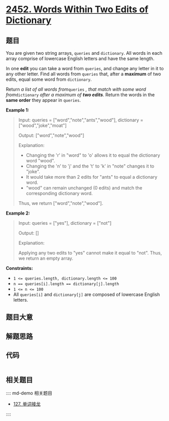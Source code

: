 # [2452. Words Within Two Edits of Dictionary](https://leetcode.com/problems/words-within-two-edits-of-dictionary)

## 题目

You are given two string arrays, `queries` and `dictionary`. All words in each
array comprise of lowercase English letters and have the same length.

In one **edit** you can take a word from `queries`, and change any letter in
it to any other letter. Find all words from `queries` that, after a
**maximum** of two edits, equal some word from `dictionary`.

Return _a list of all words from_`queries` _,_ _that match with some word
from_`dictionary` _after a maximum of **two edits**_. Return the words in the
**same order** they appear in `queries`.



**Example 1:**

> Input: queries = ["word","note","ants","wood"], dictionary = ["wood","joke","moat"]
> 
> Output: ["word","note","wood"]
> 
> Explanation:
> - Changing the 'r' in "word" to 'o' allows it to equal the dictionary word "wood".
> - Changing the 'n' to 'j' and the 't' to 'k' in "note" changes it to "joke".
> - It would take more than 2 edits for "ants" to equal a dictionary word.
> - "wood" can remain unchanged (0 edits) and match the corresponding dictionary word.
> 
> Thus, we return ["word","note","wood"].

**Example 2:**

> Input: queries = ["yes"], dictionary = ["not"]
> 
> Output: []
> 
> Explanation:
> 
> Applying any two edits to "yes" cannot make it equal to "not". Thus, we return an empty array.

**Constraints:**

  * `1 <= queries.length, dictionary.length <= 100`
  * `n == queries[i].length == dictionary[j].length`
  * `1 <= n <= 100`
  * All `queries[i]` and `dictionary[j]` are composed of lowercase English letters.


## 题目大意

## 解题思路

## 代码

```javascript

```

## 相关题目

:::: md-demo 相关题目
- [127. 单词接龙](https://leetcode.com/problems/word-ladder)

::::
